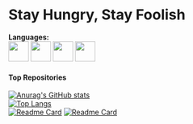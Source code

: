 # Stay Hungry, Stay Foolish
**Languages:**  
<code><img height="40" src="/assets/icons/cpp.png"></code>
<code><img height="40" src="/assets/icons/java.png"></code>
<code><img height="40" src="/assets/icons/python.png"></code>
<code><img height="40" src="/assets/icons/linux.png"></code>

#### Top Repositories
[![Anurag's GitHub stats](https://github-readme-stats.vercel.app/api?username=lwhttpdorg&count_private=true&show_icons=true)](https://github.com/lwhttpdorg/log4cpp)  
[![Top Langs](https://github-readme-stats.vercel.app/api/top-langs/?username=lwhttpdorg&layout=compact)](https://github.com/lwhttpdorg/log4cpp)  
[![Readme Card](https://github-readme-stats.vercel.app/api/pin/?username=lwhttpdorg&repo=lwhttpd)](https://github.com/lwhttpdorg/lwhttpd)
[![Readme Card](https://github-readme-stats.vercel.app/api/pin/?username=lwhttpdorg&repo=log4cpp)](https://github.com/lwhttpdorg/log4cpp)  
